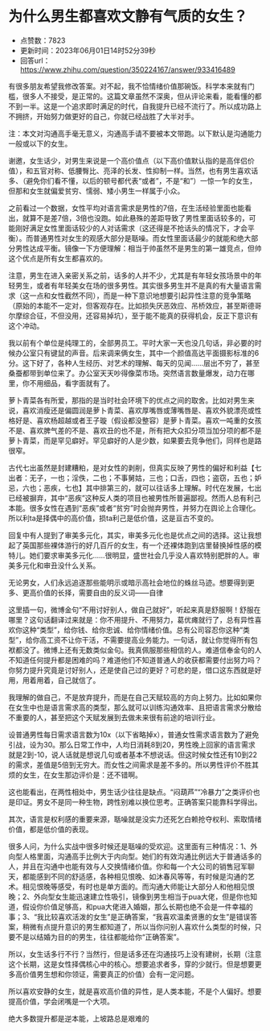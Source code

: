 # 为什么男生都喜欢文静有气质的女生？
- 点赞数：7823
- 更新时间：2023年06月01日14时52分39秒
- 回答url：https://www.zhihu.com/question/350224167/answer/933416489
<body>
 <p data-pid="osPfaWvg">有很多朋友希望我修改答案。对不起，我不恰情绪价值那碗饭。科学本来就有门槛，很多人不接受，是正常的。这篇文章虽然不深奥，但从评论来看，能看懂的都不到一半。这是一个追求即时满足的时代，自我提升已经不流行了。所以成功路上不拥挤，开始努力做更好的自己，你就已经战胜了大半对手。</p>
 <p data-pid="atpcIwgd">注：本文对沟通高手毫无意义，沟通高手请不要被本文带跑。以下默认是沟通能力一般或以下的女生。</p>
 <p data-pid="0KUml0du">谢邀，女生话少，对男生来说是一个高价值点（以下高价值默认指的是高伴侣价值），和五官对称、低腰臀比、亮泽的长发、性抑制一样。当然，也有男生喜欢话多、（避免你们看不懂，以后的顿号都代表“或者”，不是“和”）一惊一乍的女生，但那和女生就偏爱贫穷、懦弱、矮小男生一样属于小众。</p>
 <p data-pid="gJyyr1jR">之前看过一个数据，女性平均对语言需求是男性的7倍，在生活经验里面也能看出，就算不是差7倍，3倍也没跑。如此悬殊的差距导致了男性里面话较多的，可能刚好满足女性里面话较少的人对话需求（这还得是不抢话头的情况下，才会平衡）。而普通男性对女生的观感大部分是聒噪。而女性里面话最少的就能和绝大部分男性达成平衡。镜像一下方便理解：相当于帅虽然不是男生的第一雄竞点，但帅这个优点是所有女生都喜欢的。</p>
 <p data-pid="E0wfC2Dp">注意，男生在进入亲密关系之前，话多的人并不少，尤其是有年轻女孩场景中的年轻男生，或者有年轻美女在场的很多男性。其实很多男生并不是真的有大量语言需求（这一点和女性截然不同），而是一种下意识地想要引起异性注意的竞争策略（原始的本能不一定对，但客观存在。比如损失厌恶效应、吊桥效应，甚至斯德哥尔摩综合征，不但没用，还容易掉坑），至于能不能真的获得机会，反正下意识有这个冲动。</p>
 <p data-pid="z73-jQbP">我以前有个单位是纯理工的，全部男员工。平时大家一天也没几句话，非必要的时候办公室只有键鼠的声音。后来调来俩女生，其中一个颜值高达平面摄影标准的6分。这下好了，各种人生经历、对艺术的理解、每天的见闻……层出不穷了，甚至桑蚕都带到单位来了。办公室天天吵得像菜市场。突然语言数量爆发，动力在哪里，你不用细品，看字面就有了。</p>
 <p data-pid="JbBqo10v">萝卜青菜各有所爱，那指的是当时社会环境下的优点之间的取舍。比如对男生来说，喜欢消瘦还是偏圆润是萝卜青菜、喜欢厚嘴唇或薄嘴唇是、喜欢外貌漂亮或性格好是、喜欢杨超越或者王子璇（假设都没整容）是萝卜青菜。喜欢一吨重的女孩不是、喜欢脾气差的不是、喜欢丑的也不是，所有把大众扣分项当加分项的都不是萝卜青菜，而是罕见癖好。罕见癖好的人是少数，如果要去竞争他们，同样也是路很窄。</p>
 <p data-pid="o6DmGKs3">古代七出虽然是封建糟粕，是对女性的剥削，但真实反映了男性的偏好和利益【七出者：无子，一也；淫佚，二也；不事舅姑，三也；口舌，四也；盗窃，五也；妒忌，六也；恶疾，七也】其中排第三的，就可以往话多上理解。时代在发展，七出已经被摒弃，其中“恶疾”这种反人类的项目也被男性所普遍鄙视。然而人总有利己本能。很多女性在遇到“恶疾”或者“贫穷”时会抛弃男性，并努力在舆论上合理化。所以利ta是择偶中的高价值，损ta利己是低价值，这是亘古不变的。</p>
 <p data-pid="xncgcpuG">回复中有人提到了审美多元化，其实，审美多元化也是优点之间的选择。这让我想起了英国那些裸体游行的好几百斤的女生，有一个还裸体跑到店里替换掉性感的模特儿。她们要求审美多元化……很明显，盛世社会几乎没人喜欢特别肥胖的人。审美多元化和审丑没什么关系。</p>
 <p data-pid="ojAsj1jS">无论男女，人们永远追逐那些能明示或暗示高社会地位的蛛丝马迹。想要得到更多、更高价值的长择，需要自由的反义词——自律</p>
 <p data-pid="S0Fo2_Ix">这里插一句，微博金句“不用讨好别人，做自己就好”，听起来真是舒服啊！舒服在哪里？这句话翻译过来就是：你不用提升、不用努力，葛优瘫就行了，总有异性喜欢你这种“类型”，给你钱、给你忠诚、给你情绪价值。总有公司容忍你这种“类型”，给你高工资不让你干活，不需要提高业务能力。一句话，就让你觉得所有包袱都没了。微博上还有无数类似金句。我真佩服那些相信的人。难道信奉金句的人不知道任何提升都是困难的吗？难道他们不知道普通人的收获都需要付出努力吗？你努力提升究竟是讨好别人，还是使自己过的更好？可悲的是，借口这东西就是好用，用着用着，自己就信了。</p>
 <p data-pid="_YFeCYIx">我理解的做自己，不是放弃提升，而是在自己天赋较高的方向上努力。比如如果你在女生中也是语言需求高的类型，那么就可以训练沟通效率、且把语言需求分散给不重要的人，甚至把这个天赋发展到去做未来很有前途的培训行业。</p>
 <p data-pid="KlWbw6dQ">设普通男性每日需求语言数为10x（以下省略掉x），普通女性需求语言数为了避免引战，设为30。那么日常工作中，人均日消耗8到20，男性晚上回家的语言需求就是2到-10，说人话就是想说几句或者基本不想说话。但这时候女性还有10到22的需求，差值是5倍到无穷大。而女性之间需求是差不多的。所以男性评价不胜其烦的女生，在女生那边评价是：还不错啊。</p>
 <p data-pid="-DgaSS13">这也能看出，在两性相处中，男生话少往往是缺点。“闷葫芦”“冷暴力”之类评价也是印证。男女不是同一种生物，跨性别难以换位思考。正确答案只能靠科学得出。</p>
 <p data-pid="c20_4NaB">其次，语言是权利感的重要来源，聒噪就是没实力还死乞白赖抢夺权利、索取情绪价值，都是低价值的表现。</p>
 <p data-pid="PZxg78jw">很多人问，为什么实战中很多时候还是聒噪的受欢迎。这里面有三种情况：1、外向型人格里面，沟通高手比例大于内向型。她们的有效沟通比例远大于普通话多的人，并且在沟通中也能有效与人交换情绪价值。你和每一个大公司的销售冠军聊天，都能感到不同的舒适感，各种相见恨晚、如沐春风等等，有时候是沟通的艺术。相见恨晚等感受，有时也是单方面的。而沟通大师能让大部分人和他相见恨晚；2、外向型女生能迅速建立性吸引，镜像到男生相当于pua大佬，但是你也知道，假设你价值足够高，和pua大佬进入婚姻，那么长期也绝不会是一件幸福的事；3、“我比较喜欢活泼的女生”是正确答案，“我喜欢温柔贤惠的女生”是错误答案，稍微有点提升意识的男生都知道了，所以当你问别人喜欢什么类型的时候，只要不是以结婚为目的的男生，往往都能给你“正确答案”。</p>
 <p data-pid="9WtoZhwO">所以，女生话多行不行？当然行，但是话多还在沟通技巧上没有建树，长期（注意这个长期，这是女性择偶核心中的核心。想要追求者多，穿的少就行。但是想要更多高价值男生想和你领证，需要真正的价值）会有一定问题。</p>
 <p data-pid="rgxYMtYT">所以喜欢安静的女生，就是喜欢高价值的异性，是人类本能，不是个人偏好。想要提高价值，学会闭嘴是一个大项。</p>
 <p data-pid="iceGSeH6">绝大多数提升都是逆本能，上坡路总是艰难的</p><a data-draft-node="block" data-draft-type="ad-link-card" data-ad-id="fee_26c8ba3c10cf42586184c6c5b965d6f0"></a>
 <p></p>
</body>